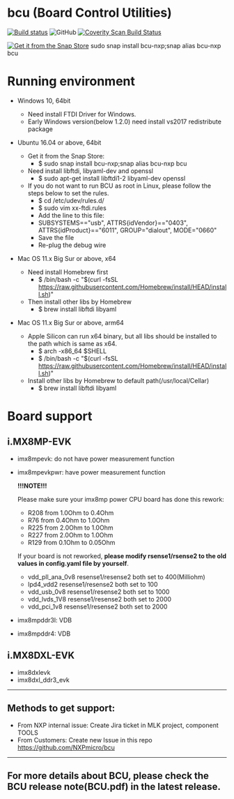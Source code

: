 # bcu (Board Control Utilities)

[![Build status](https://ci.appveyor.com/api/projects/status/github/NXPmicro/bcu?svg=true)](https://ci.appveyor.com/project/nxpfrankli/bcu)
![GitHub](https://img.shields.io/github/license/NXPmicro/bcu.svg)
[![Coverity Scan Build Status](https://scan.coverity.com/projects/18825/badge.svg)](https://scan.coverity.com/projects/nxpmicro-bcu)

[![Get it from the Snap Store](https://snapcraft.io/static/images/badges/en/snap-store-white.svg)](https://snapcraft.io/bcu-nxp)
sudo snap install bcu-nxp;snap alias bcu-nxp bcu

# **Running environment**

 - Windows 10, 64bit
    - Need install FTDI Driver for Windows.
    - Early Windows version(below 1.2.0) need install vs2017 redistribute package

 - Ubuntu 16.04 or above, 64bit
    - Get it from the Snap Store:
      - $ sudo snap install bcu-nxp;snap alias bcu-nxp bcu
    - Need install libftdi, libyaml-dev and openssl
      - $ sudo apt-get install libftdi1-2 libyaml-dev openssl
    - If you do not want to run BCU as root in Linux, please follow the steps below to set the rules.
      - $ cd /etc/udev/rules.d/
      - $ sudo vim xx-ftdi.rules
      - Add the line to this file: 
      - SUBSYSTEMS=="usb", ATTRS{idVendor}=="0403", ATTRS{idProduct}=="6011", GROUP="dialout", MODE="0660"
      - Save the file
      - Re-plug the debug wire

 - Mac OS 11.x Big Sur or above, x64
    - Need install Homebrew first
      - $ /bin/bash -c "$(curl -fsSL https://raw.githubusercontent.com/Homebrew/install/HEAD/install.sh)"
    - Then install other libs by Homebrew
      - $ brew install libftdi libyaml
 - Mac OS 11.x Big Sur or above, arm64
    - Apple Silicon can run x64 binary, but all libs should be installed to the path which is same as x64.
      - $ arch -x86_64 $SHELL
      - $ /bin/bash -c "$(curl -fsSL https://raw.githubusercontent.com/Homebrew/install/HEAD/install.sh)"
    - Install other libs by Homebrew to default path(/usr/local/Cellar)
      - $ brew install libftdi libyaml

# **Board support**

## i.MX8MP-EVK

- imx8mpevk: do not have power measurement function
- imx8mpevkpwr: have power measurement function

  **!!!NOTE!!!**

  Please make sure your imx8mp power CPU board has done this rework:

  - R208 from 1.0Ohm to 0.4Ohm
  - R76  from 0.4Ohm to 1.0Ohm
  - R225 from 2.0Ohm to 1.0Ohm
  - R227 from 2.0Ohm to 1.0Ohm
  - R129 from 0.1Ohm to 0.05Ohm

  If your board is not reworked, **please modify rsense1/rsense2 to the old values in config.yaml file by yourself**.

  - vdd_pll_ana_0v8 resense1/resense2 both set to 400(Milliohm)
  - lpd4_vdd2 resense1/resense2 both set to 100
  - vdd_usb_0v8 resense1/resense2 both set to 1000
  - vdd_lvds_1V8 resense1/resense2 both set to 2000
  - vdd_pci_1v8 resense1/resense2 both set to 2000


- imx8mpddr3l: VDB
- imx8mpddr4: VDB

## i.MX8DXL-EVK

- imx8dxlevk
- imx8dxl_ddr3_evk


_______________________________________________________________________________________________________

## Methods to get support:

 - From NXP internal issue: Create Jira ticket in MLK project, component TOOLS
 - From Customers: Create new Issue in this repo https://github.com/NXPmicro/bcu


_______________________________________________________________________________________________________

## **For more details about BCU, please check the BCU release note(BCU.pdf) in the latest release.**

